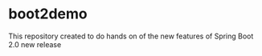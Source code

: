 # boot2demo
This repository created to do hands on of the new features of Spring Boot 2.0 new release
